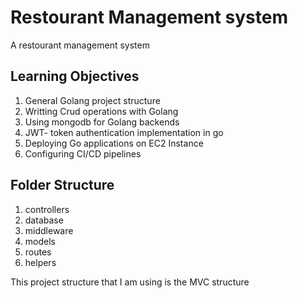 # Restourant Management system

A restourant management system

## Learning Objectives

1. General Golang project structure
2. Writting Crud operations with Golang
3. Using mongodb for Golang backends
4. JWT- token authentication implementation in go
5. Deploying Go applications on EC2 Instance
6. Configuring CI/CD pipelines

## Folder Structure

1. controllers
2. database
3. middleware
4. models
5. routes
6. helpers

This project structure that I am using is the MVC structure

